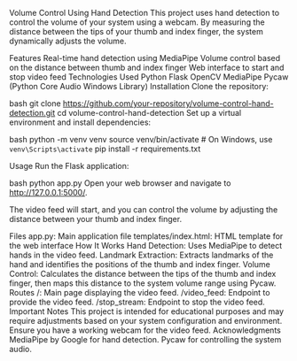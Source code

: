 Volume Control Using Hand Detection
This project uses hand detection to control the volume of your system using a webcam. By measuring the distance between the tips of your thumb and index finger, the system dynamically adjusts the volume.

Features
Real-time hand detection using MediaPipe
Volume control based on the distance between thumb and index finger
Web interface to start and stop video feed
Technologies Used
Python
Flask
OpenCV
MediaPipe
Pycaw (Python Core Audio Windows Library)
Installation
Clone the repository:

bash
git clone https://github.com/your-repository/volume-control-hand-detection.git
cd volume-control-hand-detection
Set up a virtual environment and install dependencies:

bash
python -m venv venv
source venv/bin/activate  # On Windows, use `venv\Scripts\activate`
pip install -r requirements.txt

Usage
Run the Flask application:

bash
python app.py
Open your web browser and navigate to http://127.0.0.1:5000/.

The video feed will start, and you can control the volume by adjusting the distance between your thumb and index finger.

Files
app.py: Main application file
templates/index.html: HTML template for the web interface
How It Works
Hand Detection: Uses MediaPipe to detect hands in the video feed.
Landmark Extraction: Extracts landmarks of the hand and identifies the positions of the thumb and index finger.
Volume Control: Calculates the distance between the tips of the thumb and index finger, then maps this distance to the system volume range using Pycaw.
Routes
/: Main page displaying the video feed.
/video_feed: Endpoint to provide the video feed.
/stop_stream: Endpoint to stop the video feed.
Important Notes
This project is intended for educational purposes and may require adjustments based on your system configuration and environment.
Ensure you have a working webcam for the video feed.
Acknowledgments
MediaPipe by Google for hand detection.
Pycaw for controlling the system audio.
